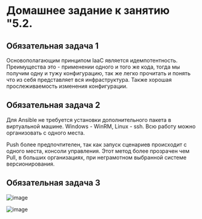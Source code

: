 # Домашнее задание к занятию "5.2.


## Обязательная задача 1

Основополагающим принципом IaaC является идемпотентность.
Преимущества это - применении одного и того же кода, тогда мы получим одну и тужу конфигурацию, так же легко прочитать и понять что из себя представляет вся инфраструктура. Также хорошая прослеживаемость изменения конфигурации.


## Обязательная задача 2

Для Ansible не требуется установки дополнительного пакета в виртуальной машине. Windows - WinRM, Linux - ssh.
Всю работу можно организовать с одного места.

Push более предпочтителен, так как запуск сценариев происходит с одного места, консоли управления. Этот метод более прозрачен чем Pull, в больших организациях, при неграмотном выбранной системе версионирования.


## Обязательная задача 3

![image](https://user-images.githubusercontent.com/16610642/163668109-1adc40b3-3fbf-4540-b1d3-241d8d70af95.png)

![image](https://user-images.githubusercontent.com/16610642/163668195-b0e8e97c-5c8e-4363-bdf7-73b5bf43849a.png)

 



